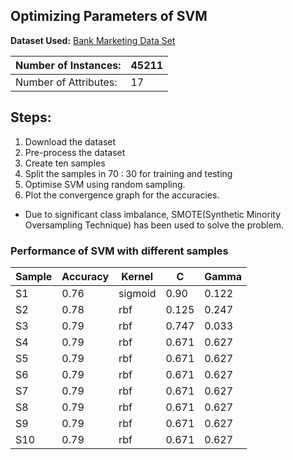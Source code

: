 ## Optimizing Parameters of SVM

**Dataset Used:** [Bank Marketing Data Set](https://archive.ics.uci.edu/ml/machine-learning-databases/00222/)

| Number of Instances:  | 45211 |
|-----------------------|--------|
| Number of Attributes: | 17     |

## Steps:
1. Download the dataset
2. Pre-process the dataset
3. Create ten samples 
4. Split the samples in  70 : 30 for training and testing
5. Optimise SVM using random sampling.
6. Plot the convergence graph for the accuracies.

- Due to significant class imbalance, SMOTE(Synthetic Minority Oversampling Technique) has been used to solve the problem.


### Performance of SVM with different samples
|Sample|	Accuracy |	Kernel |	C 	 |     Gamma |
|------|-----------|--------|---------|-----------|
|S1	|0.76   |sigmoid |0.90 |0.122|
S2	|0.78	|rbf	|0.125	|0.247|
S3	|0.79	|rbf	|0.747	|0.033|
S4	|0.79	|rbf	|0.671	|0.627|
S5	|0.79	|rbf	|0.671	|0.627|
S6	|0.79	|rbf	|0.671	|0.627|
S7	|0.79	|rbf	|0.671	|0.627|
S8	|0.79	|rbf	|0.671	|0.627|
S9	|0.79	|rbf	|0.671	|0.627|
S10	|0.79	|rbf	|0.671	|0.627|


